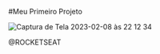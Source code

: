 #Meu Primeiro Projeto


![Captura de Tela 2023-02-08 às 22 12 34](https://user-images.githubusercontent.com/123137526/217689367-91586385-d811-45c1-be8a-53f2f06e9c4c.png)


@ROCKETSEAT
